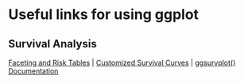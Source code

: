 # Useful links for using ggplot

## Survival Analysis

[Faceting and Risk Tables](https://github.com/kassambara/survminer/issues/370) | [Customized Survival Curves](https://rpkgs.datanovia.com/survminer/index.html) | [ggsurvplot() Documentation](https://www.rdocumentation.org/packages/survminer/versions/0.4.6/topics/ggsurvplot)